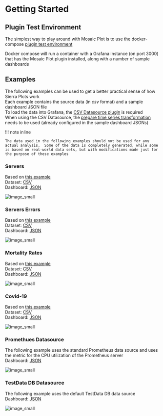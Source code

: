# Getting Started

## Plugin Test Environment

The simplest way to play around with Mosaic Plot is to use the docker-compose [plugin test environment](https://github.com/boazreicher/mosaic-plot/tree/main/plugin-test-environment)

Docker compose will run a container with a Grafana instance (on port 3000) that has the Mosaic Plot plugin installed, along with a number of sample dashboards

## Examples

The following examples can be used to get a better practical sense of how Sierra Plots work
<br>
Each example contains the source data (in <i>csv</i> format) and a sample dashboard JSON file
<br>
To load the data into Grafana, the [CSV Datasource plugin](https://grafana.com/grafana/plugins/marcusolsson-csv-datasource/) is required
<br>
When using the CSV Datasource, the [prepare time series transformation](https://grafana.com/docs/grafana/latest/panels/transformations/types-options/#prepare-time-series) needs to be used (already configured in the sample dashboard JSONs)


!!! note inline

    The data used in the following examples should not be used for any actual analysis.  Some of the data is completely generated, while some is based on real-world data sets, but with modifications made just for the purpose of these examples


### Servers

Based on [this example](examples.md#i-requests-to-servers)
<br>
Dataset: [CSV](https://github.com/boazreicher/sierra-plot/raw/main/examples/data/test_servers.csv)
<br>
Dashboard: [JSON](https://github.com/boazreicher/sierra-plot/raw/main/examples/dashboards/server1.json)

![image_small](img/examples/serversrequests/initial.png)

### Servers Errors

Based on [this example](examples.md#iiii-error-trend)
<br>
Dataset: [CSV](https://github.com/boazreicher/sierra-plot/raw/main/examples/data/test_servers.csv)
<br>
Dashboard: [JSON](https://github.com/boazreicher/sierra-plot/raw/main/examples/dashboards/servers_errors.json)

![image_small](img/examples/serversrequests/errorsall.png)


### Mortality Rates

Based on [this example](examples.md#ii-mortality-rates)
<br>
Dataset: [CSV](https://github.com/boazreicher/sierra-plot/raw/main/examples/data/france_mortality.csv)
<br>
Dashboard: [JSON](https://github.com/boazreicher/sierra-plot/raw/main/examples/dashboards/mortality.json)

![image_small](img/examples/serversrequests/initial.png)

### Covid-19

Based on [this example](examples.md#iii-covid19-cases)
<br>
Dataset: [CSV](https://github.com/boazreicher/sierra-plot/raw/main/examples/data/us_states_increases_with_gender.csv)
<br>
Dashboard: [JSON](https://github.com/boazreicher/sierra-plot/raw/main/examples/dashboards/covid19.json)

![image_small](img/examples/mortality/mortality1.png)


### Promethues Datasource
The following example uses the standard Prometheus data source and uses the metric for the CPU utilization of the Prometheus server
<br>
Dashboard: [JSON](https://github.com/boazreicher/sierra-plot/raw/main/examples/dashboards/prometheus.json)


![image_small](img/groupdrilldownnew1.png)

### TestData DB Datasource
The following example uses the default TestData DB data source
<br>
Dashboard: [JSON](https://github.com/boazreicher/sierra-plot/raw/main/examples/dashboards/randomwalk.json)


![image_small](img/defaultdatasource.png)